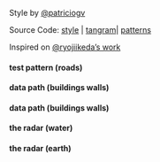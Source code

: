 Style by [@patriciogv](https://twitter.com/patriciogv)

Source Code: [style](http://tangrams.github.io/tangram-play/?style=https://cdn.rawgit.com/tangrams/tangram-sandbox/gh-pages/styles/ikeda.yaml) | [tangram](https://github.com/tangrams/tangram)| [patterns](http://tangrams.github.io/ProceduralTextures/)

Inspired on [@ryojiikeda’s work](https://twitter.com/ryojiikeda)

<a href="code.html#shaders/ikeda-00.frag"><canvas class="canvas" data-fragment-url="shaders/ikeda-00.frag" width="200px" height="200px"></canvas></a>
#### test pattern (roads)

<a href="code.html#shaders/ikeda-03.frag"><canvas class="canvas" data-fragment-url="shaders/ikeda-03.frag" width="200px" height="200px"></canvas></a>
#### data path (buildings walls)

<a href="code.html#shaders/ikeda-04.frag"><canvas class="canvas" data-fragment-url="shaders/ikeda-04.frag" width="200px" height="200px"></canvas></a>
#### data path (buildings walls)

<a href="code.html#shaders/ikeda-numered-grid.frag"><canvas class="canvas" data-fragment-url="shaders/ikeda-numered-grid.frag" width="200px" height="200px"></canvas></a>
#### the radar (water)

<a href="code.html#shaders/ikeda-simple-grid.frag"><canvas class="canvas" data-fragment-url="shaders/ikeda-simple-grid.frag" width="200px" height="200px"></canvas></a>
#### the radar (earth)

